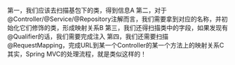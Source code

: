 第一，我们应该去扫描基包下的类，得到信息A
第二，对于@Controller/@Service/@Repository注解而言，我们需要拿到对应的名称，并初始化它们修饰的类，形成映射关系B
第三，我们还得扫描类中的字段，如果发现有@Qualifier的话，我们需要完成注入
第四，我们还需要扫描@RequestMapping，完成URL到某一个Controller的某一个方法上的映射关系C
其实，Spring MVC的处理流程，就是类似这样的！
